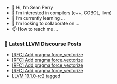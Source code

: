 - 👋 Hi, I’m Sean Perry
- 👀 I’m interested in compilers (c++, COBOL, llvm)
- 🌱 I’m currently learning ...
- 💞️ I’m looking to collaborate on ...
- 📫 How to reach me ...

<!---
s66perry/s66perry is a ✨ special ✨ repository because its `README.md` (this file) appears on your GitHub profile.
You can click the Preview link to take a look at your changes.
--->
### 📕 Latest LLVM Discourse Posts

<!-- DISCOURSE-LLVM:START -->
- [[RFC] Add pragma force_vectorize](https://discourse.llvm.org/t/rfc-add-pragma-force-vectorize/80555#post_5)
- [[RFC] Add pragma force_vectorize](https://discourse.llvm.org/t/rfc-add-pragma-force-vectorize/80555#post_4)
- [[RFC] Add pragma force_vectorize](https://discourse.llvm.org/t/rfc-add-pragma-force-vectorize/80555#post_3)
- [[RFC] Add pragma force_vectorize](https://discourse.llvm.org/t/rfc-add-pragma-force-vectorize/80555#post_2)
- [LLVM 19.1.0-rc2 tagged](https://discourse.llvm.org/t/llvm-19-1-0-rc2-tagged/80551#post_2)
<!-- DISCOURSE-LLVM:END -->
